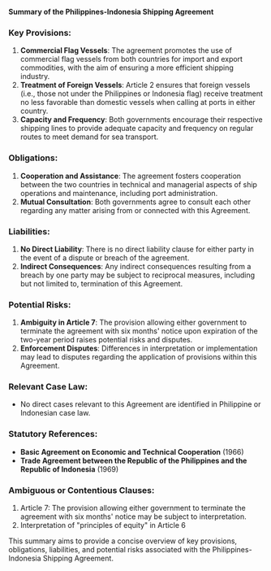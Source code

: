 **Summary of the Philippines-Indonesia Shipping Agreement**

### Key Provisions:

1. **Commercial Flag Vessels**: The agreement promotes the use of commercial flag vessels from both countries for import and export commodities, with the aim of ensuring a more efficient shipping industry.
2. **Treatment of Foreign Vessels**: Article 2 ensures that foreign vessels (i.e., those not under the Philippines or Indonesia flag) receive treatment no less favorable than domestic vessels when calling at ports in either country.
3. **Capacity and Frequency**: Both governments encourage their respective shipping lines to provide adequate capacity and frequency on regular routes to meet demand for sea transport.

### Obligations:

1. **Cooperation and Assistance**: The agreement fosters cooperation between the two countries in technical and managerial aspects of ship operations and maintenance, including port administration.
2. **Mutual Consultation**: Both governments agree to consult each other regarding any matter arising from or connected with this Agreement.

### Liabilities:

1. **No Direct Liability**: There is no direct liability clause for either party in the event of a dispute or breach of the agreement.
2. **Indirect Consequences**: Any indirect consequences resulting from a breach by one party may be subject to reciprocal measures, including but not limited to, termination of this Agreement.

### Potential Risks:

1. **Ambiguity in Article 7**: The provision allowing either government to terminate the agreement with six months' notice upon expiration of the two-year period raises potential risks and disputes.
2. **Enforcement Disputes**: Differences in interpretation or implementation may lead to disputes regarding the application of provisions within this Agreement.

### Relevant Case Law:

* No direct cases relevant to this Agreement are identified in Philippine or Indonesian case law.

### Statutory References:

* **Basic Agreement on Economic and Technical Cooperation** (1966)
* **Trade Agreement between the Republic of the Philippines and the Republic of Indonesia** (1969)

### Ambiguous or Contentious Clauses:

1. Article 7: The provision allowing either government to terminate the agreement with six months' notice may be subject to interpretation.
2. Interpretation of "principles of equity" in Article 6

This summary aims to provide a concise overview of key provisions, obligations, liabilities, and potential risks associated with the Philippines-Indonesia Shipping Agreement.